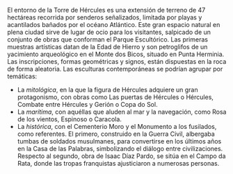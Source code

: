 El entorno de la Torre de Hércules es una extensión de terreno de 47 hectáreas recorrida por senderos señalizados, limitada por playas y acantilados bañados por el océano Atlántico. Este gran espacio natural en plena ciudad sirve de lugar de ocio para los visitantes, salpicado de un conjunto de obras que conforman el Parque Escultórico. Las primeras muestras artísticas datan de la Edad de Hierro y son petroglifos de un yacimiento arqueológico en el Monte dos Bicos, situado en Punta Herminia. Las inscripciones, formas geométricas y signos, están dispuestas en la roca de forma aleatoria. Las esculturas contemporáneas se podrían agrupar por temáticas: 

- La *mitológica*, en la que la figura de Hércules adquiere un gran protagonismo, con obras como Las puertas de Hércules o Hércules, Combate entre Hércules y Gerión o Copa do Sol. 
- La *marítima*, con aquéllas que aluden al mar y la navegación, como Rosa de los vientos, Espinoso o Caracola. 
- La *histórica*, con el Cementerio Moro y el Monumento a los fusilados, como referentes. El primero, construido en la Guerra Civil, albergaba tumbas de soldados musulmanes, para convertirse en los últimos años en la Casa de las Palabras, simbolizando el diálogo entre civilizaciones. Respecto al segundo, obra de Isaac Díaz Pardo, se sitúa en el Campo da Rata, donde las tropas franquistas ajusticiaron a numerosas personas.